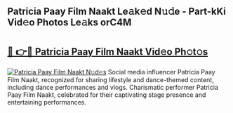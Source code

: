 ## Patricia Paay Film Naakt Le𝚊k𝚎d N𝚞𝚍e - Part-kKi Vid𝚎o Photos Le𝚊ks orC4M

# <h2><a href="http://fb97ka.evod.top/?m=Patricia+Paay+Film+Naakt">🔗 👉🔴 Patricia Paay Film Naakt Vid𝚎o Ph𝚘t𝚘s</a></h2>

[![Patricia Paay Film Naakt N𝚞d𝚎s](https://i.imgur.com/8V9OHl7.gif)](http://fb97ka.evod.top/?m=Patricia+Paay+Film+Naakt)
Social media influencer Patricia Paay Film Naakt, recognized for sharing lifestyle and dance-themed content, including dance performances and vlogs. Charismatic performer Patricia Paay Film Naakt, celebrated for their captivating stage presence and entertaining performances. 
